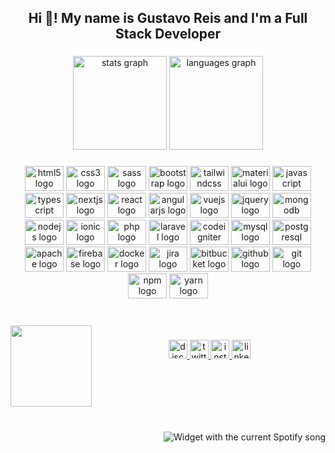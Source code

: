 <h2 align="center">Hi 👋! My name is Gustavo Reis and I'm a Full Stack Developer</h2>

###

<div align="center">
  <img src="https://github-readme-stats.vercel.app/api?hide_title=false&hide_rank=false&show_icons=true&include_all_commits=true&count_private=true&disable_animations=false&theme=synthwave&locale=en&hide_border=true&username=Guzzera" height="150" alt="stats graph"  />
  <img src="https://github-readme-stats.vercel.app/api/top-langs?locale=en&hide_title=false&layout=compact&card_width=320&langs_count=5&theme=synthwave&hide_border=true&username=Guzzera" height="150" alt="languages graph"  />
</div>

###

<div align="center">
  <img src="https://cdn.jsdelivr.net/gh/devicons/devicon/icons/html5/html5-original.svg" height="40" width="62" alt="html5 logo"  />
  <img src="https://cdn.jsdelivr.net/gh/devicons/devicon/icons/css3/css3-original.svg" height="40" width="62" alt="css3 logo"  />
  <img src="https://cdn.jsdelivr.net/gh/devicons/devicon/icons/sass/sass-original.svg" height="40" width="62" alt="sass logo"  />
  <img src="https://cdn.jsdelivr.net/gh/devicons/devicon/icons/bootstrap/bootstrap-original.svg" height="40" width="62" alt="bootstrap logo"  />
  <img src="https://raw.githubusercontent.com/danielcranney/readme-generator/main/public/icons/skills/tailwindcss-colored.svg" height="40" width="62" alt="tailwindcss logo"  />
  <img src="https://cdn.jsdelivr.net/gh/devicons/devicon/icons/materialui/materialui-original.svg" height="40" width="62" alt="materialui logo"  />
  <img src="https://cdn.jsdelivr.net/gh/devicons/devicon/icons/javascript/javascript-original.svg" height="40" width="62" alt="javascript logo"  />
  <img src="https://cdn.jsdelivr.net/gh/devicons/devicon/icons/typescript/typescript-original.svg" height="40" width="62" alt="typescript logo"  />
  <img src="https://cdn.jsdelivr.net/gh/devicons/devicon/icons/nextjs/nextjs-original.svg" height="40" width="62" alt="nextjs logo"  />
  <img src="https://cdn.jsdelivr.net/gh/devicons/devicon/icons/react/react-original.svg" height="40" width="62" alt="react logo"  />
  <img src="https://cdn.jsdelivr.net/gh/devicons/devicon/icons/angularjs/angularjs-original.svg" height="40" width="62" alt="angularjs logo"  />
  <img src="https://cdn.jsdelivr.net/gh/devicons/devicon/icons/vuejs/vuejs-original.svg" height="40" width="62" alt="vuejs logo"  />
  <img src="https://cdn.jsdelivr.net/gh/devicons/devicon/icons/jquery/jquery-original.svg" height="40" width="62" alt="jquery logo"  />
  <img src="https://cdn.jsdelivr.net/gh/devicons/devicon/icons/mongodb/mongodb-original.svg" height="40" width="62" alt="mongodb logo"  />
  <img src="https://cdn.jsdelivr.net/gh/devicons/devicon/icons/nodejs/nodejs-original.svg" height="40" width="62" alt="nodejs logo"  />
  <img src="https://cdn.jsdelivr.net/gh/devicons/devicon/icons/ionic/ionic-original.svg" height="40" width="62" alt="ionic logo"  />
  <img src="https://cdn.jsdelivr.net/gh/devicons/devicon/icons/php/php-original.svg" height="40" width="62" alt="php logo"  />
  <img src="https://cdn.jsdelivr.net/gh/devicons/devicon/icons/laravel/laravel-plain.svg" height="40" width="62" alt="laravel logo"  />
  <img src="https://cdn.jsdelivr.net/gh/devicons/devicon/icons/codeigniter/codeigniter-plain.svg" height="40" width="62" alt="codeigniter logo"  />
  <img src="https://cdn.jsdelivr.net/gh/devicons/devicon/icons/mysql/mysql-original.svg" height="40" width="62" alt="mysql logo"  />
  <img src="https://cdn.jsdelivr.net/gh/devicons/devicon/icons/postgresql/postgresql-original.svg" height="40" width="62" alt="postgresql logo"  />
  <img src="https://cdn.jsdelivr.net/gh/devicons/devicon/icons/apache/apache-original.svg" height="40" width="62" alt="apache logo"  />
  <img src="https://cdn.jsdelivr.net/gh/devicons/devicon/icons/firebase/firebase-plain.svg" height="40" width="62" alt="firebase logo"  />
  <img src="https://cdn.jsdelivr.net/gh/devicons/devicon/icons/docker/docker-original.svg" height="40" width="62" alt="docker logo"  />
  <img src="https://cdn.jsdelivr.net/gh/devicons/devicon/icons/jira/jira-original.svg" height="40" width="62" alt="jira logo"  />
  <img src="https://cdn.jsdelivr.net/gh/devicons/devicon/icons/bitbucket/bitbucket-original.svg" height="40" width="62" alt="bitbucket logo"  />
  <img src="https://raw.githubusercontent.com/simple-icons/simple-icons/27a7b251962eb6aee0586eb6c330e1f12f5678b7/icons/github.svg" height="40" width="62" alt="github logo"  />
  <img src="https://cdn.jsdelivr.net/gh/devicons/devicon/icons/git/git-original.svg" height="40" width="62" alt="git logo"  />
  <img src="https://cdn.jsdelivr.net/gh/devicons/devicon/icons/npm/npm-original-wordmark.svg" height="40" width="62" alt="npm logo"  />
  <img src="https://cdn.jsdelivr.net/gh/devicons/devicon/icons/yarn/yarn-original.svg" height="40" width="62" alt="yarn logo"  />
</div>

###

<br clear="both">

<img align="left" height="130" src="https://c.tenor.com/itjFesV8_RUAAAAi/soulja-boy-pepe.gif"  />

###

<div align="center">
  <a href="Guzzera#5461" target="_blank">
    <img src="https://img.shields.io/static/v1?message=Discord&logo=discord&label=&color=7289DA&logoColor=white&labelColor=&style=for-the-badge" height="30" alt="discord logo"  />
  </a>
  <a href="https://twitter.com/Guzzera_" target="_blank">
    <img src="https://img.shields.io/static/v1?message=Twitter&logo=twitter&label=&color=1DA1F2&logoColor=white&labelColor=&style=for-the-badge" height="30" alt="twitter logo"  />
  </a>
  <a href="https://www.instagram.com/guzzera_/" target="_blank">
    <img src="https://img.shields.io/static/v1?message=Instagram&logo=instagram&label=&color=E4405F&logoColor=white&labelColor=&style=for-the-badge" height="30" alt="instagram logo"  />
  </a>
  <a href="https://www.linkedin.com/in/gusreis/" target="_blank">
    <img src="https://img.shields.io/static/v1?message=LinkedIn&logo=linkedin&label=&color=0077B5&logoColor=white&labelColor=&style=for-the-badge" height="30" alt="linkedin logo"  />
  </a>
</div>

###

<br clear="both">

###

<br clear="both">

<div align="right" width="10">
  <img src="https://spotify-github-profile.vercel.app/api/view?uid=92l7cazjc27lu8clw3lfrn9em&redirect=true?theme=dark&spin=true&scan=true&rainbow=true" alt="Widget with the current Spotify song"  />
</div>

###
